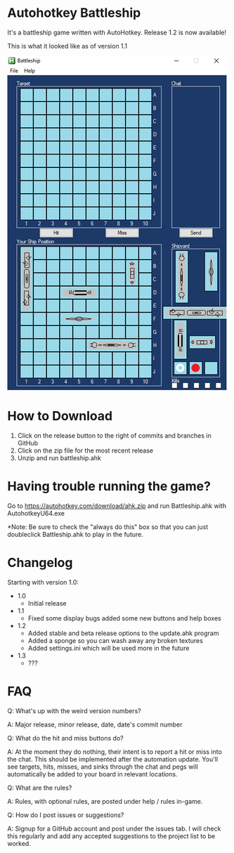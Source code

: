 # Autohotkey Battleship
It's a battleship game written with AutoHotkey. Release 1.2 is now available!

This is what it looked like as of version 1.1

![alt text](https://github.com/MattAHK/ahk-battleship/raw/master/Product%20Screenshot.PNG)

# How to Download
1. Click on the release button to the right of commits and branches in GitHub
2. Click on the zip file for the most recent release
3. Unzip and run battleship.ahk

# Having trouble running the game?
Go to https://autohotkey.com/download/ahk.zip and run Battleship.ahk with AutohotkeyU64.exe

*Note: Be sure to check the "always do this" box so that you can just doubleclick Battleship.ahk to play in the future.

# Changelog
Starting with version 1.0:
- 1.0
  - Initial release
- 1.1
  - Fixed some display bugs added some new buttons and help boxes
- 1.2
  - Added stable and beta release options to the update.ahk program
  - Added a sponge so you can wash away any broken textures
  - Added settings.ini which will be used more in the future
- 1.3
  - ???

# FAQ
Q: What's up with the weird version numbers?

A: Major release, minor release, date, date's commit number

Q: What do the hit and miss buttons do?

A: At the moment they do nothing, their intent is to report a hit or miss into the chat. This should be implemented after the automation update. You'll see targets, hits, misses, and sinks through the chat and pegs will automatically be added to your board in relevant locations. 

Q: What are the rules?

A: Rules, with optional rules, are posted under help / rules in-game.

Q: How do I post issues or suggestions?

A: Signup for a GitHub account and post under the issues tab. I will check this regularly and add any accepted suggestions to the project list to be worked. 
